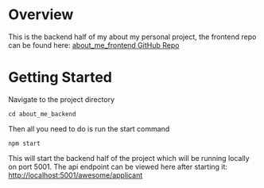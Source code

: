 # Overview
This is the backend half of my about my personal project, the frontend repo can be found here:
[about_me_frontend GitHub Repo](https://github.com/AidanFoushee/about_me_frontend)

# Getting Started
Navigate to the project directory
```
cd about_me_backend
```
Then all you need to do is run the start command
```
npm start
```
This will start the backend half of the project which will be running locally on port 5001.
The api endpoint can be viewed here after starting it:
[http://localhost:5001/awesome/applicant](http://localhost:5001/awesome/applicant)
